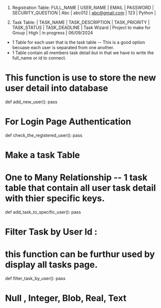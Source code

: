 1. Registration Table:
FULL_NAME |  USER_NAME  | EMAIL          | PASSWORD | SECURITY_QUESTION  |
Abc       |  abc012     | abc@gmail.com  | 123      | Python             |

2. Task Table:
| TASK_NAME   | TASK_DESCRIPTION          | TASK_PRIORITY  | TASK_STATUS  | TASK_DEADLINE
| Task Wizard | Project to make for Group | High           | in progress  | 06/09/2024

- 1 Table for each user that is the task table -- This is a good option becuase each user is separated from one another.
- 1 Table contain all members task detail but in that we have to write the full_name or id to connect.


# This function is use to store the new user detail into database
def add_new_user():
    pass

# For Login Page Authentication
def check_the_registered_user():
    pass

# Make a task Table 
# One to Many Relationship -- 1 task table that contain all user task detail with thier specific keys.
def add_task_to_specific_user():
    pass

# Filter Task by User Id :
# this function can be furthur used by display all tasks page.
def filter_task_by_user():
    pass

# Null , Integer, Blob, Real, Text
